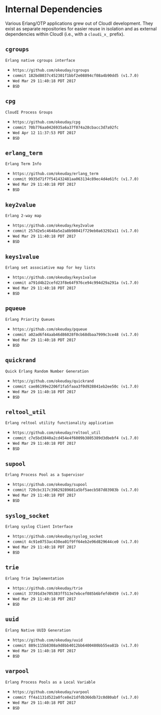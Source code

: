 Internal Dependencies
=====================

Various Erlang/OTP applications grew out of CloudI development.
They exist as separate repositories for easier reuse in isolation and
as external dependencies within CloudI (i.e., with a `cloudi_x_` prefix).

`cgroups`
---------
`Erlang native cgroups interface`

- `https://github.com/okeuday/cgroups`
- `commit 182bd8037c452301f1bbf2e08894cf08a4b90dd5 (v1.7.0)`
- `Wed Mar 29 11:40:18 PDT 2017`
- `BSD`

`cpg`
-----
`CloudI Process Groups`

- `https://github.com/okeuday/cpg`
- `commit 70b776aa0426935a6a37f074a28cbacc3d7a92fc`
- `Wed Apr 12 11:37:53 PDT 2017`
- `BSD`

`erlang_term`
-------------
`Erlang Term Info`

- `https://github.com/okeuday/erlang_term`
- `commit 9935d71f7f541432481aa063134c89ec4d4e61fc (v1.7.0)`
- `Wed Mar 29 11:40:18 PDT 2017`
- `BSD`

`key2value`
-----------
`Erlang 2-way map`

- `https://github.com/okeuday/key2value`
- `commit 257d2e5c4648a5e2a8b98041f729eb0a63292a11 (v1.7.0)`
- `Wed Mar 29 11:40:18 PDT 2017`
- `BSD`

`keys1value`
------------
`Erlang set associative map for key lists`

- `https://github.com/okeuday/keys1value`
- `commit a791d4b22cefd23f8e64f976ce94c994d29a291a (v1.7.0)`
- `Wed Mar 29 11:40:18 PDT 2017`
- `BSD`

`pqueue`
--------
`Erlang Priority Queues`

- `https://github.com/okeuday/pqueue`
- `commit a02ad6f44aab46d86028f0cb68dbaa7999c3ce48 (v1.7.0)`
- `Wed Mar 29 11:40:18 PDT 2017`
- `BSD`

`quickrand`
-----------
`Quick Erlang Random Number Generation`

- `https://github.com/okeuday/quickrand`
- `commit cae86199e2206f1fa5faaa3f0d928841eb2ee50c (v1.7.0)`
- `Wed Mar 29 11:40:18 PDT 2017`
- `BSD`

`reltool_util`
--------------
`Erlang reltool utility functionality application`

- `https://github.com/okeuday/reltool_util`
- `commit c7e5bd3840a2cd454e4f6009b3805389d3dbebf4 (v1.7.0)`
- `Wed Mar 29 11:40:18 PDT 2017`
- `BSD`

`supool`
--------
`Erlang Process Pool as a Supervisor`

- `https://github.com/okeuday/supool`
- `commit 720cbc317c39829289681a5bf5aecb587d83983b (v1.7.0)`
- `Wed Mar 29 11:40:18 PDT 2017`
- `BSD`

`syslog_socket`
---------------
`Erlang syslog Client Interface`

- `https://github.com/okeuday/syslog_socket`
- `commit 4c91e0753ac430ea01f9ff64eb2e96d829644ce0 (v1.7.0)`
- `Wed Mar 29 11:40:18 PDT 2017`
- `BSD`

`trie`
------
`Erlang Trie Implementation`

- `https://github.com/okeuday/trie`
- `commit 37391d3e705383ff513e7ebcef085b6bfefd0459 (v1.7.0)`
- `Wed Mar 29 11:40:18 PDT 2017`
- `BSD`

`uuid`
------
`Erlang Native UUID Generation`

- `https://github.com/okeuday/uuid`
- `commit 889c115b8308a9d8bb4012bb6400480bb55ea81b (v1.7.0)`
- `Wed Mar 29 11:40:18 PDT 2017`
- `BSD`

`varpool`
---------
`Erlang Process Pools as a Local Variable`

- `https://github.com/okeuday/varpool`
- `commit ff4a1131d522a0fce8e21dfdb366db72c0d80abf (v1.7.0)`
- `Wed Mar 29 11:40:18 PDT 2017`
- `BSD`

